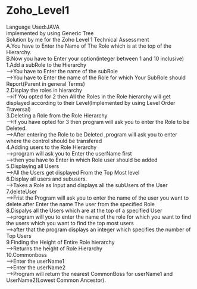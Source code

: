 # Zoho_Level1
Language Used:JAVA <br>
implemented by using Generic Tree <br>
Solution by me for the Zoho Level 1 Technical Assessment <br>
A.You have to Enter the Name of The Role which is at the top of the Hierarchy. <br>
B.Now you have to Enter your option(integer between 1 and 10 inclusive) <br>
1.Add a subRole to the Hierarchy <br>
-->You have to Enter the name of the subRole <br>
-->You have to Enter the name of the Role for which Your SubRole should Report(Parent in general Terms) <br>
2.Display the roles in hierarchy <br>
-->if You opted for 2 then All the Roles in the Role hierarchy will get displayed according to their Level(Implemented by using Level Order Traversal)<br>
3.Deleting a Role from the Role Hierarchy<br>
-->If you have opted for 3 then program will ask you to enter the Role to be Deleted.<br>
-->After entering the Role to be Deleted ,program will ask you to enter where the control should be transfered<br>
4.Adding users to the Role Hierarchy<br>
-->program will ask you to Enter the userName first<br>
-->then you have to Enter in which Role user should be added<br>
5.Displaying all Users<br>
-->All the Users get displayed From the Top Most level<br>
6.Display all users and subusers. <br>
-->Takes a Role as Input and displays all the subUsers of the User <br>
7.deleteUser <br>
-->Frist the Program will ask you to enter the name of the user you want to delete.after Enter the name The user from the specified Role <br>
8.Dispalys all the Users which are at the top of a specified User <br>
-->program will you to enter the name of the role for which you want to find the users which you want to find the top most users <br>
-->after that the program displays an integer which specifies the number of Top Users <br>
9.Finding the Height of Entire Role hierarchy <br>
-->Returns the height of Role Hierarchy <br>
10.Commonboss <br>
-->Enter the userName1 <br>
-->Enter the userName2 <br>
-->Program will return the nearest CommonBoss for userName1 and UserName2(Lowest Common Ancestor). <br>

